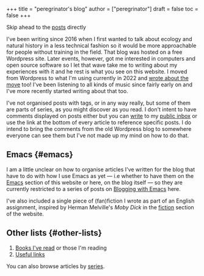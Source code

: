 +++
title = "peregrinator's blog"
author = ["peregrinator"]
draft = false
toc = false
+++

Skip ahead to the [posts](/#posts-archive) directly

I've been writing since 2016 when I first wanted to talk about ecology
and natural history in a less technical fashion so it would be more
approachable for people without training in the field. That blog was
hosted on a free Wordpress site. Later events, however, got me
interested in computers and open source software so I let that wave
take me to writing about my experiences with it and he rest is what
you see on this website. I moved from Wordpress to what I'm using
currently in 2022 and [wrote about the move](/blog/2022/12/hugo-org-and-starting-over-at-a-new-blog/) too! I've been listening to
all kinds of music since fairly early on and I've more recently
started writing about that too.

I've not organised posts with tags, or in any way really, but some of
them are parts of series, as you might discover as you read. I don't
intent to have comments displayed on posts either but you can [write](mailto:~peregrinator/public_inbox@lists.sr.ht) to
my [public inbox](https://lists.sr.ht/~peregrinator/public_inbox) or use the link at the bottom of every article to
reference specific posts. I do intend to bring the comments from the
old Wordpress blog to somewhere everyone can see them but I've not
made up my mind on how to do that.


## Emacs {#emacs}

I am a little unclear on how to organise articles I've written for the
blog that have to do with how I use Emacs as yet — i.e whether to have
them on the [Emacs](https://emacs.peregrinator.site) section of this website or here, on the blog itself
— so they are currently restricted to a series of posts on [Blogging
with Emacs](/series/blogging-with-emacs) here.

I've also included a single piece of (fan)fiction I wrote as part of
an English assignment, inspired by Herman Melville's _Moby Dick_ in the
[fiction](/fiction/2012/05/ahab/) section of the website.


## Other lists {#other-lists}

1.  [Books I've read](/books) or those I'm reading
2.  [Useful links](/links)

You can also browse articles by [series](/series).
